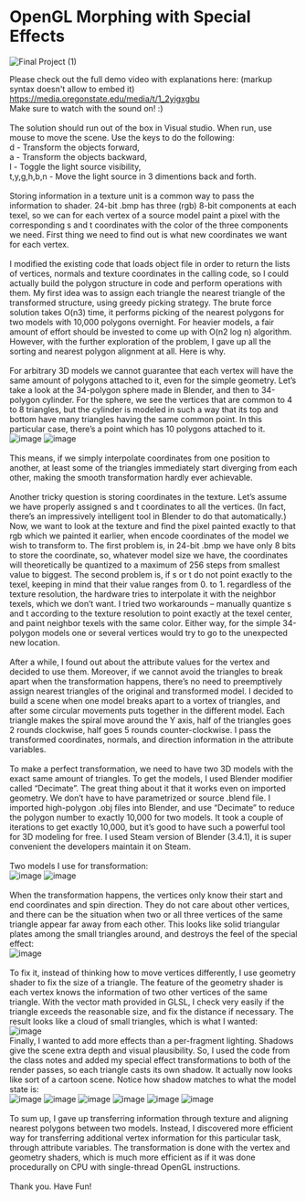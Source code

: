 # OpenGL Morphing with Special Effects
![Final Project (1)](https://github.com/EvgenyOvechnikov/OpenGLMorphingSpecialEffects/assets/61941266/a45a4096-7259-4871-b31f-e1714e775c59)<br/>

Please check out the full demo video with explanations here: (markup syntax doesn't allow to embed it)<br/>
https://media.oregonstate.edu/media/t/1_2yigxgbu<br/>
Make sure to watch with the sound on! :)<br/>
<br/>
The solution should run out of the box in Visual studio. When run, use mouse to move the scene. Use the keys to do the following:<br/>
d - Transform the objects forward,<br/>
a - Transform the objects backward,<br/>
l - Toggle the light source visibility,<br/>
t,y,g,h,b,n - Move the light source in 3 dimentions back and forth.<br/>
<br/>
Storing information in a texture unit is a common way to pass the information to shader. 24-bit .bmp has three (rgb) 8-bit components at each texel, so we can for each vertex of a source model paint a pixel with the corresponding s and t coordinates with the color of the three components we need. First thing we need to find out is what new coordinates we want for each vertex.</br>
<br/>
I modified the existing code that loads object file in order to return the lists of vertices, normals and texture coordinates in the calling code, so I could actually build the polygon structure in code and perform operations with them. My first idea was to assign each triangle the nearest triangle of the transformed structure, using greedy picking strategy. The brute force solution takes O(n3) time, it performs picking of the nearest polygons for two models with 10,000 polygons overnight. For heavier models, a fair amount of effort should be invested to come up with O(n2 log n) algorithm. However, with the further exploration of the problem, I gave up all the sorting and nearest polygon alignment at all. Here is why.<br/>
<br/>
For arbitrary 3D models we cannot guarantee that each vertex will have the same amount of polygons attached to it, even for the simple geometry. Let’s take a look at the 34-polygon sphere made in Blender, and then to 34-polygon cylinder. For the sphere, we see the vertices that are common to 4 to 8 triangles, but the cylinder is modeled in such a way that its top and bottom have many triangles having the same common point. In this particular case, there’s a point which has 10 polygons attached to it.<br/>
![image](https://github.com/EvgenyOvechnikov/OpenGLMorphingSpecialEffects/assets/61941266/a754710f-98c2-4dac-800c-e1a45d068e80) 
![image](https://github.com/EvgenyOvechnikov/OpenGLMorphingSpecialEffects/assets/61941266/a2e0c276-1d7b-4d01-8c04-473c36a2024b)<br/>
<br/>
This means, if we simply interpolate coordinates from one position to another, at least some of the triangles immediately start diverging from each other, making the smooth transformation hardly ever achievable.<br/>
<br/>
Another tricky question is storing coordinates in the texture. Let’s assume we have properly assigned s and t coordinates to all the vertices. (In fact, there’s an impressively intelligent tool in Blender to do that automatically.) Now, we want to look at the texture and find the pixel painted exactly to that rgb which we painted it earlier, when encode coordinates of the model we wish to transform to. The first problem is, in 24-bit .bmp we have only 8 bits to store the coordinate, so, whatever model size we have, the coordinates will theoretically be quantized to a maximum of 256 steps from smallest value to biggest. The second problem is, if s or t do not point exactly to the texel, keeping in mind that their value ranges from 0. to 1. regardless of the texture resolution, the hardware tries to interpolate it with the neighbor texels, which we don’t want. I tried two workarounds – manually quantize s and t according to the texture resolution to point exactly at the texel center, and paint neighbor texels with the same color. Either way, for the simple 34-polygon models one or several vertices would try to go to the unexpected new location.<br/>
<br/>
After a while, I found out about the attribute values for the vertex and decided to use them. Moreover, if we cannot avoid the triangles to break apart when the transformation happens, there’s no need to preemptively assign nearest triangles of the original and transformed model. I decided to build a scene when one model breaks apart to a vortex of triangles, and after some circular movements puts together in the different model. Each triangle makes the spiral move around the Y axis, half of the triangles goes 2 rounds clockwise, half goes 5 rounds counter-clockwise. I pass the transformed coordinates, normals, and direction information in the attribute variables.<br/>
<br/>
To make a perfect transformation, we need to have two 3D models with the exact same amount of triangles. To get the models, I used Blender modifier called “Decimate”. The great thing about it that it works even on imported geometry. We don’t have to have parametrized or source .blend file. I imported high-polygon .obj files into Blender, and use “Decimate” to reduce the polygon number to exactly 10,000 for two models. It took a couple of iterations to get exactly 10,000, but it’s good to have such a powerful tool for 3D modeling for free. I used Steam version of Blender (3.4.1), it is super convenient the developers maintain it on Steam.<br/>
<br/>
Two models I use for transformation:<br/>
![image](https://github.com/EvgenyOvechnikov/OpenGLMorphingSpecialEffects/assets/61941266/eb383ad2-c9e1-4f70-9257-24515bda836e) 
![image](https://github.com/EvgenyOvechnikov/OpenGLMorphingSpecialEffects/assets/61941266/186d9d7a-066c-4519-9657-b9b529f58184)<br/>
<br/>
When the transformation happens, the vertices only know their start and end coordinates and spin direction. They do not care about other vertices, and there can be the situation when two or all three vertices of the same triangle appear far away from each other. This looks like solid triangular plates among the small triangles around, and destroys the feel of the special effect:<br/>
![image](https://github.com/EvgenyOvechnikov/OpenGLMorphingSpecialEffects/assets/61941266/d26aebbd-d05a-4cca-bd73-3b4e5382b2a0)<br/>
<br/>
To fix it, instead of thinking how to move vertices differently, I use geometry shader to fix the size of a triangle. The feature of the geometry shader is each vertex knows the information of two other vertices of the same triangle. With the vector math provided in GLSL, I check very easily if the triangle exceeds the reasonable size, and fix the distance if necessary. The result looks like a cloud of small triangles, which is what I wanted:<br/>
![image](https://github.com/EvgenyOvechnikov/OpenGLMorphingSpecialEffects/assets/61941266/742e56a5-da3e-4ae6-b32b-ba969458ca0b)
<br/>
Finally, I wanted to add more effects than a per-fragment lighting. Shadows give the scene extra depth and visual plausibility. So, I used the code from the class notes and added my special effect transformations to both of the render passes, so each triangle casts its own shadow. It actually now looks like sort of a cartoon scene. Notice how shadow matches to what the model state is:<br/>
![image](https://github.com/EvgenyOvechnikov/OpenGLMorphingSpecialEffects/assets/61941266/b67e1a0e-df03-408f-9317-adb43e4143ba) 
![image](https://github.com/EvgenyOvechnikov/OpenGLMorphingSpecialEffects/assets/61941266/b175389b-8e24-445e-aa57-8eaaa4d61ca5) 
![image](https://github.com/EvgenyOvechnikov/OpenGLMorphingSpecialEffects/assets/61941266/1a294a1f-7df8-4f7e-9d48-816ddd409d5e) 
![image](https://github.com/EvgenyOvechnikov/OpenGLMorphingSpecialEffects/assets/61941266/4685bf6d-ab17-4db1-a785-6717077c0d80) 
![image](https://github.com/EvgenyOvechnikov/OpenGLMorphingSpecialEffects/assets/61941266/20b835f2-44a4-46bb-a352-8147f4c8a63f) 
![image](https://github.com/EvgenyOvechnikov/OpenGLMorphingSpecialEffects/assets/61941266/31c22553-250c-4d15-b865-51436d42c8ff)<br/>
<br/>
To sum up, I gave up transferring information through texture and aligning nearest polygons between two models. Instead, I discovered more efficient way for transferring additional vertex information for this particular task, through attribute variables. The transformation is done with the vertex and geometry shaders, which is much more efficient as if it was done procedurally on CPU with single-thread OpenGL instructions.<br/>
<br/>
Thank you. Have Fun!
